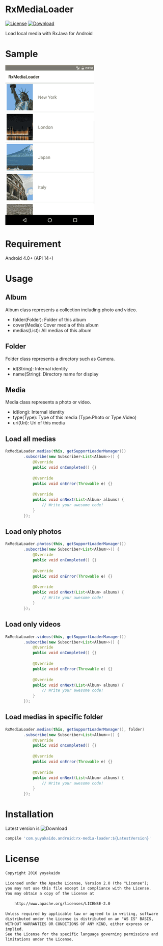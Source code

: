 # RxMediaLoader

[![License](https://img.shields.io/badge/License-Apache%202.0-blue.svg)](https://opensource.org/licenses/Apache-2.0)
[![Download](https://api.bintray.com/packages/yuyakaido/maven/RxMediaLoader/images/download.svg)](https://bintray.com/yuyakaido/maven/RxMediaLoader/_latestVersion)

Load local media with RxJava for Android

# Sample

![Sample](https://github.com/yuyakaido/RxMediaLoader/blob/master/sample.gif)

# Requirement

Android 4.0+ (API 14+)

# Usage

## Album

Album class represents a collection including photo and video.

- folder(Folder): Folder of this album
- cover(Media): Cover media of this album
- medias(List<Media>): All medias of this album

## Folder

Folder class represents a directory such as Camera.

- id(String): Internal identity
- name(String): Directory name for display

## Media

Media class represents a photo or video.

- id(long): Internal identity
- type(Type): Type of this media (Type.Photo or Type.Video)
- uri(Uri): Uri of this media

## Load all medias

```java
RxMediaLoader.medias(this, getSupportLoaderManager())
        .subscribe(new Subscriber<List<Album>>() {
            @Override
            public void onCompleted() {}

            @Override
            public void onError(Throwable e) {}

            @Override
            public void onNext(List<Album> albums) {
                // Write your awesome code!
            }
        });
```

## Load only photos

```java
RxMediaLoader.photos(this, getSupportLoaderManager())
        .subscribe(new Subscriber<List<Album>>() {
            @Override
            public void onCompleted() {}

            @Override
            public void onError(Throwable e) {}

            @Override
            public void onNext(List<Album> albums) {
                // Write your awesome code!
            }
        });
```

## Load only videos

```java
RxMediaLoader.videos(this, getSupportLoaderManager())
        .subscribe(new Subscriber<List<Album>>() {
            @Override
            public void onCompleted() {}

            @Override
            public void onError(Throwable e) {}

            @Override
            public void onNext(List<Album> albums) {
                // Write your awesome code!
            }
        });
```

## Load medias in specific folder

```java
RxMediaLoader.medias(this, getSupportLoaderManager(), folder)
        .subscribe(new Subscriber<List<Album>>() {
            @Override
            public void onCompleted() {}

            @Override
            public void onError(Throwable e) {}

            @Override
            public void onNext(List<Album> albums) {
                // Write your awesome code!
            }
        });
```

# Installation

Latest version is ![Download](https://api.bintray.com/packages/yuyakaido/maven/RxMediaLoader/images/download.svg)

```groovy
compile 'com.yuyakaido.android:rx-media-loader:${LatestVersion}'
```

# License

```
Copyright 2016 yuyakaido

Licensed under the Apache License, Version 2.0 (the "License");
you may not use this file except in compliance with the License.
You may obtain a copy of the License at

    http://www.apache.org/licenses/LICENSE-2.0

Unless required by applicable law or agreed to in writing, software
distributed under the License is distributed on an "AS IS" BASIS,
WITHOUT WARRANTIES OR CONDITIONS OF ANY KIND, either express or implied.
See the License for the specific language governing permissions and
limitations under the License.
```
